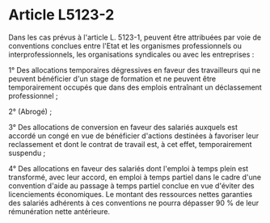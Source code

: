 # Article L5123-2

Dans les cas prévus à l'article L. 5123-1, peuvent être attribuées par voie de conventions conclues entre l'Etat et les organismes professionnels ou interprofessionnels, les organisations syndicales ou avec les entreprises :

1° Des allocations temporaires dégressives en faveur des travailleurs qui ne peuvent bénéficier d'un stage de formation et ne peuvent être temporairement occupés que dans des emplois entraînant un déclassement professionnel ;

2° (Abrogé) ;

3° Des allocations de conversion en faveur des salariés auxquels est accordé un congé en vue de bénéficier d'actions destinées à favoriser leur reclassement et dont le contrat de travail est, à cet effet, temporairement suspendu ;

4° Des allocations en faveur des salariés dont l'emploi à temps plein est transformé, avec leur accord, en emploi à temps partiel dans le cadre d'une convention d'aide au passage à temps partiel conclue en vue d'éviter des licenciements économiques. Le montant des ressources nettes garanties des salariés adhérents à ces conventions ne pourra dépasser 90 % de leur rémunération nette antérieure.